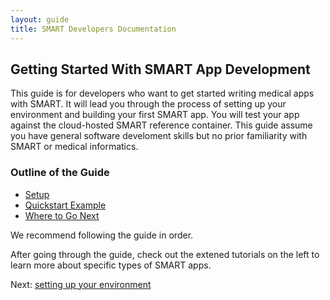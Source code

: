 ```yaml
---
layout: guide
title: SMART Developers Documentation
---
```


## Getting Started With SMART App Development

This guide is for developers who want to get started writing medical apps with
SMART. It will lead you through the process of setting up your environment and
building your first SMART app. You will test your app against the cloud-hosted
SMART reference container. This guide assume you have general software
develoment skills but no prior familiarity with SMART or medical informatics.


### Outline of the Guide

* [Setup](setup.html)
* [Quickstart Example](quickstart.html)
* [Where to Go Next](nextsteps.html)

We recommend following the guide in order.

After going through the guide, check out the extened tutorials on the left
to learn more about specific types of SMART apps.

Next: [setting up your environment](setup.html)
